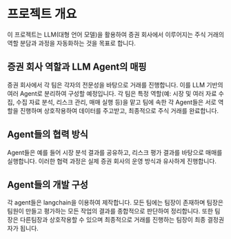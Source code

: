 # 프로젝트 개요

이 프로젝트는 LLM(대형 언어 모델)을 활용하여 증권 회사에서 이루어지는 주식 거래의 역할 분담과 과정을 자동화하는 것을 목표로 합니다.

## 증권 회사 역할과 LLM Agent의 매핑

증권 회사에서 각 팀은 각자의 전문성을 바탕으로 거래를 진행합니다. 이를 LLM 기반의 여러 Agent로 분리하여 구성할 예정입니다. 각 팀은 특정 역할(예: 시장 및 여러 자료 수집, 수집 자료 분석, 리스크 관리, 매매 실행 등)을 맡고 팀에 속한 각 Agent들은 서로 역할을 진행하며 상호작용하여 데이터를 주고받고, 최종적으로 주식 거래를 완료합니다.

## Agent들의 협력 방식

Agent들은 예를 들어 시장 분석 결과를 공유하고, 리스크 평가 결과를 바탕으로 매매를 실행합니다. 이러한 협력 과정은 실제 증권 회사의 운영 방식과 유사하게 진행합니다.

## Agent들의 개발 구성

각 agent들은 langchain을 이용하여 제작합니다. 모든 팀에는 팀장이 존재하며 팀장은 팀원이 만들고 평가하는 모든 작업의 결과를 종합적으로 판단하여 정리합니다. 또한 팀장은 다른팀장과 상호작용할 수 있으며 최종적으로 거래를 진행하는 팀장이 최종 결정권자가 됩니다.
